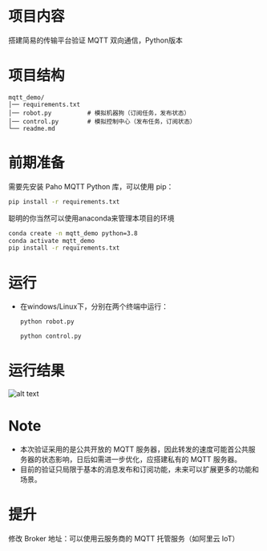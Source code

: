# 项目内容
搭建简易的传输平台验证 MQTT 双向通信，Python版本

# 项目结构
```plaintext
mqtt_demo/
│── requirements.txt
│── robot.py          # 模拟机器狗（订阅任务，发布状态）
│── control.py        # 模拟控制中心（发布任务，订阅状态）
└── readme.md
```

# 前期准备
需要先安装 Paho MQTT Python 库，可以使用 pip：
```bash
pip install -r requirements.txt
```
聪明的你当然可以使用anaconda来管理本项目的环境
```bash
conda create -n mqtt_demo python=3.8
conda activate mqtt_demo
pip install -r requirements.txt
```

# 运行
- 在windows/Linux下，分别在两个终端中运行：
    ```bash
    python robot.py
    ```
    ```bash
    python control.py
    ```


# 运行结果
![alt text](image/image.png)

# Note
- 本次验证采用的是公共开放的 MQTT 服务器，因此转发的速度可能首公共服务器的状态影响，日后如需进一步优化，应搭建私有的 MQTT 服务器。
- 目前的验证只局限于基本的消息发布和订阅功能，未来可以扩展更多的功能和场景。

# 提升
修改 Broker 地址：可以使用云服务商的 MQTT 托管服务（如阿里云 IoT）

